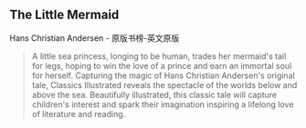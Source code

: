 ## The Little Mermaid

Hans Christian Andersen  -  原版书榜-英文原版

> A little sea princess, longing to be human, trades her mermaid's tail for legs, hoping to win the love of a prince and earn an immortal soul for herself. Capturing the magic of Hans Christian Andersen's original tale, Classics Illustrated reveals the spectacle of the worlds below and above the sea. Beautifully illustrated, this classic tale will capture children's interest and spark their imagination inspiring a lifelong love of literature and reading.

